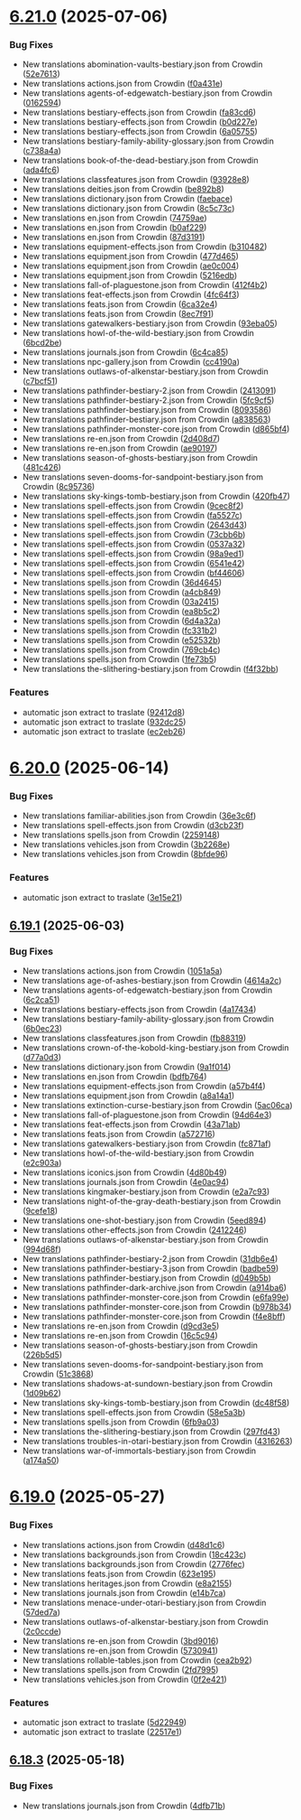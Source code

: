 # [6.21.0](https://github.com/allnnde/pf2e-esp-translation/compare/v6.20.0...v6.21.0) (2025-07-06)


### Bug Fixes

* New translations abomination-vaults-bestiary.json from Crowdin ([52e7613](https://github.com/allnnde/pf2e-esp-translation/commit/52e7613d48d90a5befd9673186394e6001beee83))
* New translations actions.json from Crowdin ([f0a431e](https://github.com/allnnde/pf2e-esp-translation/commit/f0a431ec8e4f68e342a80a33ddfa83275adda608))
* New translations agents-of-edgewatch-bestiary.json from Crowdin ([0162594](https://github.com/allnnde/pf2e-esp-translation/commit/0162594a688117f1441923e10800dd27cf22be5f))
* New translations bestiary-effects.json from Crowdin ([fa83cd6](https://github.com/allnnde/pf2e-esp-translation/commit/fa83cd6f268e91f526242f48b2a454bab8c0e968))
* New translations bestiary-effects.json from Crowdin ([b0d227e](https://github.com/allnnde/pf2e-esp-translation/commit/b0d227e4758d7d6c3fa52519692bf0c3cb6d6d7f))
* New translations bestiary-effects.json from Crowdin ([6a05755](https://github.com/allnnde/pf2e-esp-translation/commit/6a05755324e18a27a3e4cc3d46bc32b3387286df))
* New translations bestiary-family-ability-glossary.json from Crowdin ([c738a4a](https://github.com/allnnde/pf2e-esp-translation/commit/c738a4a31508515fecf09416e0054acf43edd265))
* New translations book-of-the-dead-bestiary.json from Crowdin ([ada4fc6](https://github.com/allnnde/pf2e-esp-translation/commit/ada4fc6f3b08517a01b436509afb09ac46a5be21))
* New translations classfeatures.json from Crowdin ([93928e8](https://github.com/allnnde/pf2e-esp-translation/commit/93928e8c318d28666dafbe5bce7447201b218547))
* New translations deities.json from Crowdin ([be892b8](https://github.com/allnnde/pf2e-esp-translation/commit/be892b8bcf248b2b11112589a86f9b66c88eae3d))
* New translations dictionary.json from Crowdin ([faebace](https://github.com/allnnde/pf2e-esp-translation/commit/faebace5673277bc5fb3a674305510a2fdb3f2e2))
* New translations dictionary.json from Crowdin ([8c5c73c](https://github.com/allnnde/pf2e-esp-translation/commit/8c5c73c6adc25e7d021e51fb99de4ba247084cd4))
* New translations en.json from Crowdin ([74759ae](https://github.com/allnnde/pf2e-esp-translation/commit/74759ae978b119e00eba3cc354e9123f6d045650))
* New translations en.json from Crowdin ([b0af229](https://github.com/allnnde/pf2e-esp-translation/commit/b0af229d837b1f0369f0551a46c976ed55480832))
* New translations en.json from Crowdin ([87d3191](https://github.com/allnnde/pf2e-esp-translation/commit/87d3191290566ca8b279626e247ba0ef2c268d80))
* New translations equipment-effects.json from Crowdin ([b310482](https://github.com/allnnde/pf2e-esp-translation/commit/b310482e66bc96ca31b93e7ad41f6495f3a910ba))
* New translations equipment.json from Crowdin ([477d465](https://github.com/allnnde/pf2e-esp-translation/commit/477d465b0165661d4446cd9906f83178b5c326b5))
* New translations equipment.json from Crowdin ([ae0c004](https://github.com/allnnde/pf2e-esp-translation/commit/ae0c00482e38ba5a17d07bfb2dcb065ffeb15d1d))
* New translations equipment.json from Crowdin ([5216edb](https://github.com/allnnde/pf2e-esp-translation/commit/5216edb189634d58c94275f0f0e69931584e682a))
* New translations fall-of-plaguestone.json from Crowdin ([412f4b2](https://github.com/allnnde/pf2e-esp-translation/commit/412f4b2708f385f67e9ee88585947eb662bc4017))
* New translations feat-effects.json from Crowdin ([4fc64f3](https://github.com/allnnde/pf2e-esp-translation/commit/4fc64f3ebfb5641a326f75476de6833d554427f3))
* New translations feats.json from Crowdin ([6ca32e4](https://github.com/allnnde/pf2e-esp-translation/commit/6ca32e41bd64274b610ce5a160350904c575f4f4))
* New translations feats.json from Crowdin ([8ec7f91](https://github.com/allnnde/pf2e-esp-translation/commit/8ec7f91673db3832cbbdb55ca57151c0f8bf0b7a))
* New translations gatewalkers-bestiary.json from Crowdin ([93eba05](https://github.com/allnnde/pf2e-esp-translation/commit/93eba056611fcdfae2662297fc38d57a8319d9bd))
* New translations howl-of-the-wild-bestiary.json from Crowdin ([6bcd2be](https://github.com/allnnde/pf2e-esp-translation/commit/6bcd2be864edfce903f1b2c7102b3fcf6f8c7708))
* New translations journals.json from Crowdin ([6c4ca85](https://github.com/allnnde/pf2e-esp-translation/commit/6c4ca853e579e4e4905182b1b63a761915ca97c8))
* New translations npc-gallery.json from Crowdin ([cc4190a](https://github.com/allnnde/pf2e-esp-translation/commit/cc4190a4934bb86d9f32eb2e2357e74877519181))
* New translations outlaws-of-alkenstar-bestiary.json from Crowdin ([c7bcf51](https://github.com/allnnde/pf2e-esp-translation/commit/c7bcf5120d06a2cbca40c8c7f6c57b341069ead9))
* New translations pathfinder-bestiary-2.json from Crowdin ([2413091](https://github.com/allnnde/pf2e-esp-translation/commit/241309159f36e43a581b80bebe83e0c7fb72d745))
* New translations pathfinder-bestiary-2.json from Crowdin ([5fc9cf5](https://github.com/allnnde/pf2e-esp-translation/commit/5fc9cf5121d4935d85ef7c8410156b1b30d57600))
* New translations pathfinder-bestiary.json from Crowdin ([8093586](https://github.com/allnnde/pf2e-esp-translation/commit/809358606aaa46bedab97f3ce8720cf8fac63f96))
* New translations pathfinder-bestiary.json from Crowdin ([a838563](https://github.com/allnnde/pf2e-esp-translation/commit/a83856382f0a492e5f5e54d039a5f68ad99897f1))
* New translations pathfinder-monster-core.json from Crowdin ([d865bf4](https://github.com/allnnde/pf2e-esp-translation/commit/d865bf4af028200c71d48f5647f1e71d3469d842))
* New translations re-en.json from Crowdin ([2d408d7](https://github.com/allnnde/pf2e-esp-translation/commit/2d408d7f508bbef3750498e20da705256a9e05b8))
* New translations re-en.json from Crowdin ([ae90197](https://github.com/allnnde/pf2e-esp-translation/commit/ae9019758ee32befdb84cc555ee97563d75d9384))
* New translations season-of-ghosts-bestiary.json from Crowdin ([481c426](https://github.com/allnnde/pf2e-esp-translation/commit/481c426f1011322eaf2da570d5b5aa2789fbaeba))
* New translations seven-dooms-for-sandpoint-bestiary.json from Crowdin ([8c95736](https://github.com/allnnde/pf2e-esp-translation/commit/8c95736a2fb1eee8608233baaccbe77e033a05a5))
* New translations sky-kings-tomb-bestiary.json from Crowdin ([420fb47](https://github.com/allnnde/pf2e-esp-translation/commit/420fb47fe120768c7f117b3b9aa4314ffe45e2da))
* New translations spell-effects.json from Crowdin ([9cec8f2](https://github.com/allnnde/pf2e-esp-translation/commit/9cec8f2c28daf5b4fbdfc5804b484b3764fce4c5))
* New translations spell-effects.json from Crowdin ([fa5527c](https://github.com/allnnde/pf2e-esp-translation/commit/fa5527c914328387facf3bdbe91471ed501a6cf9))
* New translations spell-effects.json from Crowdin ([2643d43](https://github.com/allnnde/pf2e-esp-translation/commit/2643d43da500d018b898e6511c0b04c5178cc142))
* New translations spell-effects.json from Crowdin ([73cbb6b](https://github.com/allnnde/pf2e-esp-translation/commit/73cbb6ba3c586a6797244bdd919a92e179eeb7bc))
* New translations spell-effects.json from Crowdin ([0537a32](https://github.com/allnnde/pf2e-esp-translation/commit/0537a32b4e8a26fbc20731b7bd9905784d694a6d))
* New translations spell-effects.json from Crowdin ([98a9ed1](https://github.com/allnnde/pf2e-esp-translation/commit/98a9ed1b7c2ded19a30f84a2f21781c90ffa361a))
* New translations spell-effects.json from Crowdin ([6541e42](https://github.com/allnnde/pf2e-esp-translation/commit/6541e42fa458da9681e7bd7de0bd2e29d337c77d))
* New translations spell-effects.json from Crowdin ([bf44606](https://github.com/allnnde/pf2e-esp-translation/commit/bf44606b131a70507b9a2a9bfd3a11fc9c3a695e))
* New translations spells.json from Crowdin ([36d4645](https://github.com/allnnde/pf2e-esp-translation/commit/36d46456b457f179fca6a796a445aa1b31763a10))
* New translations spells.json from Crowdin ([a4cb849](https://github.com/allnnde/pf2e-esp-translation/commit/a4cb849ae0ef6870e442c855ac4fdb62f1f3e6ae))
* New translations spells.json from Crowdin ([03a2415](https://github.com/allnnde/pf2e-esp-translation/commit/03a2415252b7ba0da58ff1eb3bed954f7c48331f))
* New translations spells.json from Crowdin ([ea8b5c2](https://github.com/allnnde/pf2e-esp-translation/commit/ea8b5c24e6c98010426f5a8721b00fdee5161095))
* New translations spells.json from Crowdin ([6d4a32a](https://github.com/allnnde/pf2e-esp-translation/commit/6d4a32ac760768019b117782f996754309846324))
* New translations spells.json from Crowdin ([fc331b2](https://github.com/allnnde/pf2e-esp-translation/commit/fc331b22481dae41359ea85e6d324ced7fdcf761))
* New translations spells.json from Crowdin ([e52532b](https://github.com/allnnde/pf2e-esp-translation/commit/e52532bcb64997ed6e62c7fee8181608819f50a1))
* New translations spells.json from Crowdin ([769cb4c](https://github.com/allnnde/pf2e-esp-translation/commit/769cb4cc1c67753c3c2be033f7cb8628061f3ae4))
* New translations spells.json from Crowdin ([1fe73b5](https://github.com/allnnde/pf2e-esp-translation/commit/1fe73b5d733a2921205f7bd9164b3acd1415fa1b))
* New translations the-slithering-bestiary.json from Crowdin ([f4f32bb](https://github.com/allnnde/pf2e-esp-translation/commit/f4f32bbfb3658ed1090f8519b9938c8daeac20f9))


### Features

* automatic json extract to traslate ([92412d8](https://github.com/allnnde/pf2e-esp-translation/commit/92412d898146801affa474e8a6923ea652e5c16d))
* automatic json extract to traslate ([932dc25](https://github.com/allnnde/pf2e-esp-translation/commit/932dc25f69e165b4ad524c1ae2f509282cc4bbf0))
* automatic json extract to traslate ([ec2eb26](https://github.com/allnnde/pf2e-esp-translation/commit/ec2eb2628a88848b334806486201f48a087076f5))



# [6.20.0](https://github.com/allnnde/pf2e-esp-translation/compare/v6.19.1...v6.20.0) (2025-06-14)


### Bug Fixes

* New translations familiar-abilities.json from Crowdin ([36e3c6f](https://github.com/allnnde/pf2e-esp-translation/commit/36e3c6fd7193868b3ec3bd727fe8f500eed9d52a))
* New translations spell-effects.json from Crowdin ([d3cb23f](https://github.com/allnnde/pf2e-esp-translation/commit/d3cb23f0cf7d40cff967ae2fb327223a8825d889))
* New translations spells.json from Crowdin ([2259148](https://github.com/allnnde/pf2e-esp-translation/commit/22591483a66e4bb2a098993e4fedd862bd80001e))
* New translations vehicles.json from Crowdin ([3b2268e](https://github.com/allnnde/pf2e-esp-translation/commit/3b2268ebdf1faa36391ae21a3958e9195d58efc9))
* New translations vehicles.json from Crowdin ([8bfde96](https://github.com/allnnde/pf2e-esp-translation/commit/8bfde9613ba832fe9e4ad3d67bb35bb1cbb79153))


### Features

* automatic json extract to traslate ([3e15e21](https://github.com/allnnde/pf2e-esp-translation/commit/3e15e21bf0d35e09c37d36c9850e1516beed0a8b))



## [6.19.1](https://github.com/allnnde/pf2e-esp-translation/compare/v6.19.0...v6.19.1) (2025-06-03)


### Bug Fixes

* New translations actions.json from Crowdin ([1051a5a](https://github.com/allnnde/pf2e-esp-translation/commit/1051a5a3b7a7b6835362f3ed43ad2b5ddadf7909))
* New translations age-of-ashes-bestiary.json from Crowdin ([4614a2c](https://github.com/allnnde/pf2e-esp-translation/commit/4614a2cf69306de813ad2425279b1f762b4a4337))
* New translations agents-of-edgewatch-bestiary.json from Crowdin ([6c2ca51](https://github.com/allnnde/pf2e-esp-translation/commit/6c2ca519d66308e06e7969f0d563ff37853b6426))
* New translations bestiary-effects.json from Crowdin ([4a17434](https://github.com/allnnde/pf2e-esp-translation/commit/4a17434a7ba8bc39c7295a2ac083eaba94683e23))
* New translations bestiary-family-ability-glossary.json from Crowdin ([6b0ec23](https://github.com/allnnde/pf2e-esp-translation/commit/6b0ec23caea0feacfa54dd235dd499cc2ec36235))
* New translations classfeatures.json from Crowdin ([fb88319](https://github.com/allnnde/pf2e-esp-translation/commit/fb88319f466c3e1ca5584c2c373e9eb7a4a537bd))
* New translations crown-of-the-kobold-king-bestiary.json from Crowdin ([d77a0d3](https://github.com/allnnde/pf2e-esp-translation/commit/d77a0d33151441e26de3b934d00b7e0e76b36c2a))
* New translations dictionary.json from Crowdin ([9a1f014](https://github.com/allnnde/pf2e-esp-translation/commit/9a1f014496bec085827ecdd1773b2f2c39b3bba6))
* New translations en.json from Crowdin ([bdfb764](https://github.com/allnnde/pf2e-esp-translation/commit/bdfb76498eb0103967e2ecd5659e87fa5ac9a5ba))
* New translations equipment-effects.json from Crowdin ([a57b4f4](https://github.com/allnnde/pf2e-esp-translation/commit/a57b4f49760bee819ee7febc0f673b247290d64d))
* New translations equipment.json from Crowdin ([a8a14a1](https://github.com/allnnde/pf2e-esp-translation/commit/a8a14a14de594bd029c483898f4ff7b8e8c2228e))
* New translations extinction-curse-bestiary.json from Crowdin ([5ac06ca](https://github.com/allnnde/pf2e-esp-translation/commit/5ac06ca3fbe3cdc3c68336265d37665a11d3e983))
* New translations fall-of-plaguestone.json from Crowdin ([94d64e3](https://github.com/allnnde/pf2e-esp-translation/commit/94d64e30e906a1cc618387c9bed9a8b2032cd07a))
* New translations feat-effects.json from Crowdin ([43a71ab](https://github.com/allnnde/pf2e-esp-translation/commit/43a71abefa03e86c468e90712ddd2fbaead3956d))
* New translations feats.json from Crowdin ([a572716](https://github.com/allnnde/pf2e-esp-translation/commit/a572716da99442858cb2c51f16d915237566df98))
* New translations gatewalkers-bestiary.json from Crowdin ([fc871af](https://github.com/allnnde/pf2e-esp-translation/commit/fc871af87ae5d185be608bff7f03123d6568fa4e))
* New translations howl-of-the-wild-bestiary.json from Crowdin ([e2c903a](https://github.com/allnnde/pf2e-esp-translation/commit/e2c903a66744bce1fc4370f88568a898267b53c3))
* New translations iconics.json from Crowdin ([4d80b49](https://github.com/allnnde/pf2e-esp-translation/commit/4d80b4969a93125de761e78502140faf704adc5d))
* New translations journals.json from Crowdin ([4e0ac94](https://github.com/allnnde/pf2e-esp-translation/commit/4e0ac94ecc414b527c434652a21366dd458bca4d))
* New translations kingmaker-bestiary.json from Crowdin ([e2a7c93](https://github.com/allnnde/pf2e-esp-translation/commit/e2a7c93e2c8bb318b957d8f42fd3025c8b3155ae))
* New translations night-of-the-gray-death-bestiary.json from Crowdin ([9cefe18](https://github.com/allnnde/pf2e-esp-translation/commit/9cefe18b81281a86cf936e409c0dd99549bde05c))
* New translations one-shot-bestiary.json from Crowdin ([5eed894](https://github.com/allnnde/pf2e-esp-translation/commit/5eed894b34cdd7a22af431fa3f99d77d3371e26d))
* New translations other-effects.json from Crowdin ([2412246](https://github.com/allnnde/pf2e-esp-translation/commit/2412246a1e6f38f14b5fc4d1b5619eee0e4dbf09))
* New translations outlaws-of-alkenstar-bestiary.json from Crowdin ([994d68f](https://github.com/allnnde/pf2e-esp-translation/commit/994d68f24d1994cc6d0b5cea94b5761a7128b340))
* New translations pathfinder-bestiary-2.json from Crowdin ([31db6e4](https://github.com/allnnde/pf2e-esp-translation/commit/31db6e4cb46d5b2e32ee311deb6dcc86e9bf3876))
* New translations pathfinder-bestiary-3.json from Crowdin ([badbe59](https://github.com/allnnde/pf2e-esp-translation/commit/badbe590d0816cd469b128b941c3896ffcb5fb37))
* New translations pathfinder-bestiary.json from Crowdin ([d049b5b](https://github.com/allnnde/pf2e-esp-translation/commit/d049b5bb07705e4f8f3f6b496c03f08729c73055))
* New translations pathfinder-dark-archive.json from Crowdin ([a914ba6](https://github.com/allnnde/pf2e-esp-translation/commit/a914ba63e25d4f14b98adb4e383e8d2ab34608b6))
* New translations pathfinder-monster-core.json from Crowdin ([e6fa99e](https://github.com/allnnde/pf2e-esp-translation/commit/e6fa99e2860abd85ec5a152e732414bb8d7123ec))
* New translations pathfinder-monster-core.json from Crowdin ([b978b34](https://github.com/allnnde/pf2e-esp-translation/commit/b978b34936fe67d9fcbb7e210a525e1cb6a99802))
* New translations pathfinder-monster-core.json from Crowdin ([f4e8bff](https://github.com/allnnde/pf2e-esp-translation/commit/f4e8bff90be6c495d20834776f6dfa437721134c))
* New translations re-en.json from Crowdin ([d9cd3e5](https://github.com/allnnde/pf2e-esp-translation/commit/d9cd3e5e501fd2c3a57e9e19a9dad6bfb84d4ddf))
* New translations re-en.json from Crowdin ([16c5c94](https://github.com/allnnde/pf2e-esp-translation/commit/16c5c94455f38272109f01a495b7a656017b2a7d))
* New translations season-of-ghosts-bestiary.json from Crowdin ([226b5d5](https://github.com/allnnde/pf2e-esp-translation/commit/226b5d5bd010a86a92af1c7144328aaa6b775cf4))
* New translations seven-dooms-for-sandpoint-bestiary.json from Crowdin ([51c3868](https://github.com/allnnde/pf2e-esp-translation/commit/51c3868bd21472b28b99d35e04cc4d5f5af0acee))
* New translations shadows-at-sundown-bestiary.json from Crowdin ([1d09b62](https://github.com/allnnde/pf2e-esp-translation/commit/1d09b6203b0ee40750fc1ad40c9ecd0b0fbb8a8e))
* New translations sky-kings-tomb-bestiary.json from Crowdin ([dc48f58](https://github.com/allnnde/pf2e-esp-translation/commit/dc48f583fa67287cb51941f2b69a70f3c0e1aa16))
* New translations spell-effects.json from Crowdin ([58e5a3b](https://github.com/allnnde/pf2e-esp-translation/commit/58e5a3bdde86cd064473c8733414251d3efb4f89))
* New translations spells.json from Crowdin ([6fb9a03](https://github.com/allnnde/pf2e-esp-translation/commit/6fb9a03cf671d7e82415bb2793cce2977d6e9d95))
* New translations the-slithering-bestiary.json from Crowdin ([297fd43](https://github.com/allnnde/pf2e-esp-translation/commit/297fd434cc4014a0851da01e1d44594d7d9e24da))
* New translations troubles-in-otari-bestiary.json from Crowdin ([4316263](https://github.com/allnnde/pf2e-esp-translation/commit/43162632b3997caac18a13b147e344296335b03d))
* New translations war-of-immortals-bestiary.json from Crowdin ([a174a50](https://github.com/allnnde/pf2e-esp-translation/commit/a174a50ef6d5bce3bf5518f7f76c700f3aa67b8f))



# [6.19.0](https://github.com/allnnde/pf2e-esp-translation/compare/v6.18.3...v6.19.0) (2025-05-27)


### Bug Fixes

* New translations actions.json from Crowdin ([d48d1c6](https://github.com/allnnde/pf2e-esp-translation/commit/d48d1c69cd76091cba0dedfe3ef7c8f82a01c176))
* New translations backgrounds.json from Crowdin ([18c423c](https://github.com/allnnde/pf2e-esp-translation/commit/18c423c2b92805b9e32ce37a2d939183ffa8eb96))
* New translations backgrounds.json from Crowdin ([2776fec](https://github.com/allnnde/pf2e-esp-translation/commit/2776fec03e269ee6e5bc8a99a2e98bb006f65fff))
* New translations feats.json from Crowdin ([623e195](https://github.com/allnnde/pf2e-esp-translation/commit/623e1959ce8781d1eedb4c5fb53742eedbfe345f))
* New translations heritages.json from Crowdin ([e8a2155](https://github.com/allnnde/pf2e-esp-translation/commit/e8a21557f6f3532faa1e25cc8353f0d2781ed387))
* New translations journals.json from Crowdin ([e14b7ca](https://github.com/allnnde/pf2e-esp-translation/commit/e14b7ca189f4556eb6299a02ff5fb91879d52bed))
* New translations menace-under-otari-bestiary.json from Crowdin ([57ded7a](https://github.com/allnnde/pf2e-esp-translation/commit/57ded7aa2c8b74da8fac934d769346cdadc01cde))
* New translations outlaws-of-alkenstar-bestiary.json from Crowdin ([2c0ccde](https://github.com/allnnde/pf2e-esp-translation/commit/2c0ccde7a6326dd68d56fca6210553ead4a345de))
* New translations re-en.json from Crowdin ([3bd9016](https://github.com/allnnde/pf2e-esp-translation/commit/3bd901613d2faede5d667822c6ab165f77cb2c6b))
* New translations re-en.json from Crowdin ([5730941](https://github.com/allnnde/pf2e-esp-translation/commit/5730941b2dc2f181e2eebd938cf048221d5601b5))
* New translations rollable-tables.json from Crowdin ([cea2b92](https://github.com/allnnde/pf2e-esp-translation/commit/cea2b924dc852b17eac8fa6b1f9202784c8ff313))
* New translations spells.json from Crowdin ([2fd7995](https://github.com/allnnde/pf2e-esp-translation/commit/2fd79954b1acb4f93e2bd1675ac4c4d1ada7d806))
* New translations vehicles.json from Crowdin ([0f2e421](https://github.com/allnnde/pf2e-esp-translation/commit/0f2e421bf248aa9a85f1624b44a219216d463296))


### Features

* automatic json extract to traslate ([5d22949](https://github.com/allnnde/pf2e-esp-translation/commit/5d229497e8cfe05f4128377eec7ddf541604a07a))
* automatic json extract to traslate ([22517e1](https://github.com/allnnde/pf2e-esp-translation/commit/22517e164e05ecbf9c42e75308e840d1a88ee7cb))



## [6.18.3](https://github.com/allnnde/pf2e-esp-translation/compare/v6.18.2...v6.18.3) (2025-05-18)


### Bug Fixes

* New translations journals.json from Crowdin ([4dfb71b](https://github.com/allnnde/pf2e-esp-translation/commit/4dfb71b3f86574b4206ebd1cedaf808b53d2de94))



